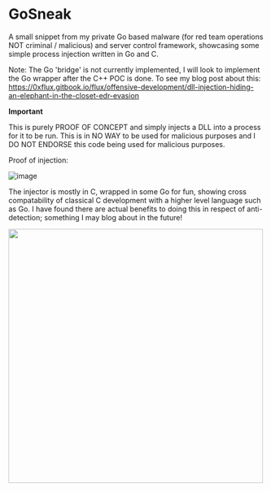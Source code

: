 # GoSneak

A small snippet from my private Go based malware (for red team operations NOT criminal / malicious) and server control framework, showcasing some simple process injection written in Go and C. 

Note: The Go 'bridge' is not currently implemented, I will look to implement the Go wrapper after the C++ POC is done. To see my blog post about this: https://0xflux.gitbook.io/flux/offensive-development/dll-injection-hiding-an-elephant-in-the-closet-edr-evasion 

**Important**

This is purely PROOF OF CONCEPT and simply injects a DLL into a process for it to be run. This is in NO WAY to be used for malicious purposes and I DO NOT ENDORSE this code being used for malicious purposes. 

Proof of injection:

![image](https://github.com/0xflux/GoSneak/assets/49762827/835cae74-920b-4279-bd50-0171c736cacb)

The injector is mostly in C, wrapped in some Go for fun, showing cross compatability of classical C development with a higher level language such as Go. I have found there are actual benefits to doing this in respect of anti-detection; something I may blog about in the future!

<img src="https://github.com/0xflux/GoSneak/assets/49762827/b1c1c6ce-e5e9-4b4c-ab72-1981648afb85" width=500 height=500 /> 
